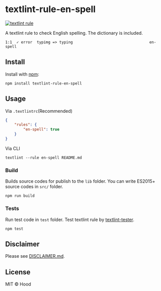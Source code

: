 # textlint-rule-en-spell

[![textlint rule](https://img.shields.io/badge/textlint-fixable-green.svg?style=social)](https://textlint.github.io/)

A textlint rule to check English spelling. The dictionary is included. 

```
1:1  ✓ error  typimg => typing                                  en-spell
```

## Install

Install with [npm](https://www.npmjs.com/):

    npm install textlint-rule-en-spell

## Usage

Via `.textlintrc`(Recommended)

```json
{
    "rules": {
        "en-spell": true
    }
}
```

Via CLI

```
textlint --rule en-spell README.md
```

### Build

Builds source codes for publish to the `lib` folder.
You can write ES2015+ source codes in `src/` folder.

    npm run build

### Tests

Run test code in `test` folder.
Test textlint rule by [textlint-tester](https://github.com/textlint/textlint-tester).

    npm test

## Disclaimer

Please see [DISCLAIMER.md](https://github.com/blue-hood/textlint-rule-en-spell/blob/master/DISCLAIMER.md).

## License

MIT © Hood
